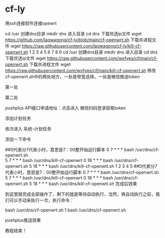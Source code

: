 # cf-ly
用ssh连接软件连接opewrt

cd /usr
创建dns目录
mkdir dns
进入目录
cd dns
下载优选ip文件
wget https://github.com/laowagong/cf-ly/blob/main/cf-openwrt.sh
下载杀进程文件
wget https://raw.githubusercontent.com/laowagong/cf-ly/kill-cf-openwrt.sh
1
2
3
4
5
6
7
8
9
cd /usr
创建dns目录
mkdir dns
进入目录
cd dns
下载优选ip文件
wget https://raw.githubusercontent.com/wxfyes/cf/main/cf-openwrt.sh
下载杀进程文件
wget https://raw.githubusercontent.com/wxfyes/cf/main/kill-cf-openwrt.sh
修改cf-openwrt.sh中的两处地方，一处是带宽选择，一处是微信推送token

第一处



第二处



pushplus API接口申请地址：点击进入  微信扫码登录获取token



添加计划任务

依次进入 系统-计划任务

添加一下命令

##0代表分7代表小时，意思是7：00整开始运行脚本
0 7 * * * bash /usr/dns/cf-openwrt.sh  
5 7 * * * bash /usr/dns/kill-cf-openwrt
0 18 * * * bash /usr/dns/cf-openwrt.sh
5 18 * * * bash /usr/dns/kill-cf-openwtt.sh
1
2
3
4
5
##0代表分7代表小时，意思是7：00整开始运行脚本
0 7 * * * bash /usr/dns/cf-openwrt.sh  
5 7 * * * bash /usr/dns/kill-cf-openwrt
0 18 * * * bash /usr/dns/cf-openwrt.sh
5 18 * * * bash /usr/dns/kill-cf-openwtt.sh
完成后效果



到这里就完成全部操作了，剩下的就是等待自动执行，当然，再自动执行之前，我们可以手动来执行一次，执行命令：

bash /usr/dns/cf-openwrt.sh
1
bash /usr/dns/cf-openwrt.sh




pushplus推送效果



教程结束！
